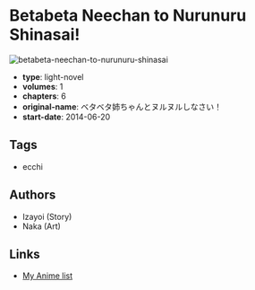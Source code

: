 # Betabeta Neechan to Nurunuru Shinasai!

![betabeta-neechan-to-nurunuru-shinasai](https://cdn.myanimelist.net/images/manga/1/219239.jpg)

-   **type**: light-novel
-   **volumes**: 1
-   **chapters**: 6
-   **original-name**: ベタベタ姉ちゃんとヌルヌルしなさい！
-   **start-date**: 2014-06-20

## Tags

-   ecchi

## Authors

-   Izayoi (Story)
-   Naka (Art)

## Links

-   [My Anime list](https://myanimelist.net/manga/120376/Betabeta_Neechan_to_Nurunuru_Shinasai)
